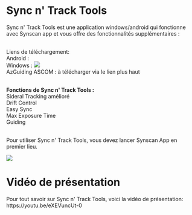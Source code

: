 <H1> Sync n' Track Tools </H1>
Sync n' Track Tools est une application windows/android qui fonctionne avec Synscan app et vous offre des fonctionnalités supplémentaires : <br>
<br>

Liens de téléchargement: <br>
Android :    <br>
Windows :  ![](https://drive.google.com/file/d/1m8Sic2TbWjfua_Bcw7un-S2K8DfJFEpS/view?usp=sharing) <br>
AzGuiding ASCOM : à télécharger via le lien plus haut<br><br>


<b>Fonctions de Sync n' Track Tools :</b><br>
Sideral Tracking amélioré<br> 
Drift Control<br>
Easy Sync <br>
Max Exposure Time<br>
Guiding<br>

<br>
Pour utiliser Sync n' Track Tools, vous devez lancer Synscan App en premier lieu.<br>

![](https://github.com/AstrAuDobson/SynscanTools/blob/main/Capture_1.png)

<H1> Vidéo de présentation</H1>
Pour tout savoir sur Sync n' Track Tools, voici la vidéo de présentation: <br>
https://youtu.be/eXEVuncUt-0
